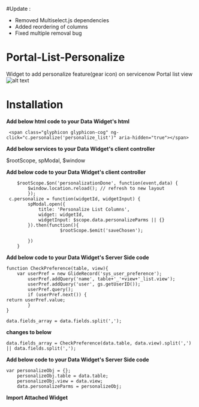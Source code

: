 #Update :
- Removed Multiselect.js dependencies
- Added reordering of columns
- Fixed multiple removal bug
# Portal-List-Personalize
Widget to add personalize feature(gear icon) on servicenow Portal list view
![alt text](https://preview.ibb.co/chpcPf/personalize.png)
# Installation
**Add below html code to your Data Widget's html**
```
 <span class="glyphicon glyphicon-cog" ng-click="c.personalize('personalize_list')" aria-hidden="true"></span>
 ```
**Add below services to your Data Widget's client controller**

$rootScope, spModal, $window

**Add below code to your Data Widget's client controller**
```
	$rootScope.$on('personalizationDone', function(event,data) {
		$window.location.reload(); // refresh to new layout
		});
 c.personalize = function(widgetId, widgetInput) {
        spModal.open({
            title: 'Personalize List Columns',
            widget: widgetId, 
            widgetInput: $scope.data.personalizeParms || {}
        }).then(function(){
					$rootScope.$emit('saveChosen');
       
        })      
    }
 ``` 
 
**Add below code to your Data Widget's Server Side code** 
```
function CheckPreference(table, view){
	var userPref = new GlideRecord('sys_user_preference');
		userPref.addQuery('name', table+'_'+view+'_list.view');
		userPref.addQuery('user', gs.getUserID());
		userPref.query();
		if (userPref.next()) {
return userPref.value;
		}
}
```

```
data.fields_array = data.fields.split(',');
```
**changes to below**
```
data.fields_array = CheckPreference(data.table, data.view).split(',') || data.fields.split(',');
```

**Add below code to your Data Widget's Server Side code** 

```
var personalizeObj = {};
	personalizeObj.table = data.table;
	personalizeObj.view = data.view;
	data.personalizeParms = personalizeObj;
```
**Import Attached Widget** 
